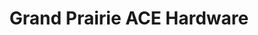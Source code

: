 ---
title: "Grand Prairie ACE Hardware"
url: /grand-prairie/grand-prairie-ace-hardware/
shop: doityourself
---